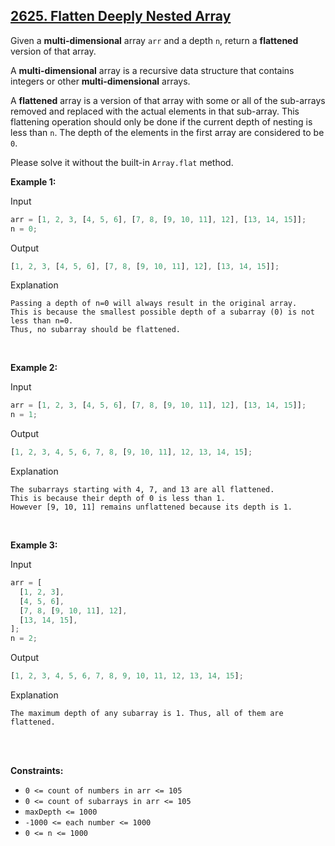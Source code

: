 ## [2625. Flatten Deeply Nested Array](https://leetcode.com/problems/flatten-deeply-nested-array/)

Given a **multi-dimensional** array `arr` and a depth `n`, return a **flattened** version of that array.

A **multi-dimensional** array is a recursive data structure that contains integers or other **multi-dimensional** arrays.

A **flattened** array is a version of that array with some or all of the sub-arrays removed and replaced with the actual elements in that sub-array. This flattening operation should only be done if the current depth of nesting is less than `n`. The depth of the elements in the first array are considered to be `0`.

Please solve it without the built-in `Array.flat` method.

**Example 1:**

Input

```js
arr = [1, 2, 3, [4, 5, 6], [7, 8, [9, 10, 11], 12], [13, 14, 15]];
n = 0;
```

Output

```js
[1, 2, 3, [4, 5, 6], [7, 8, [9, 10, 11], 12], [13, 14, 15]];
```

Explanation

```
Passing a depth of n=0 will always result in the original array.
This is because the smallest possible depth of a subarray (0) is not less than n=0.
Thus, no subarray should be flattened.
```

<br/>

**Example 2:**

Input

```js
arr = [1, 2, 3, [4, 5, 6], [7, 8, [9, 10, 11], 12], [13, 14, 15]];
n = 1;
```

Output

```js
[1, 2, 3, 4, 5, 6, 7, 8, [9, 10, 11], 12, 13, 14, 15];
```

Explanation

```
The subarrays starting with 4, 7, and 13 are all flattened.
This is because their depth of 0 is less than 1.
However [9, 10, 11] remains unflattened because its depth is 1.
```

<br/>

**Example 3:**

Input

```js
arr = [
  [1, 2, 3],
  [4, 5, 6],
  [7, 8, [9, 10, 11], 12],
  [13, 14, 15],
];
n = 2;
```

Output

```js
[1, 2, 3, 4, 5, 6, 7, 8, 9, 10, 11, 12, 13, 14, 15];
```

Explanation

```
The maximum depth of any subarray is 1. Thus, all of them are flattened.
```

<br/></br>

**Constraints:**

- `0 <= count of numbers in arr <= 105`
- `0 <= count of subarrays in arr <= 105`
- `maxDepth <= 1000`
- `-1000 <= each number <= 1000`
- `0 <= n <= 1000`
